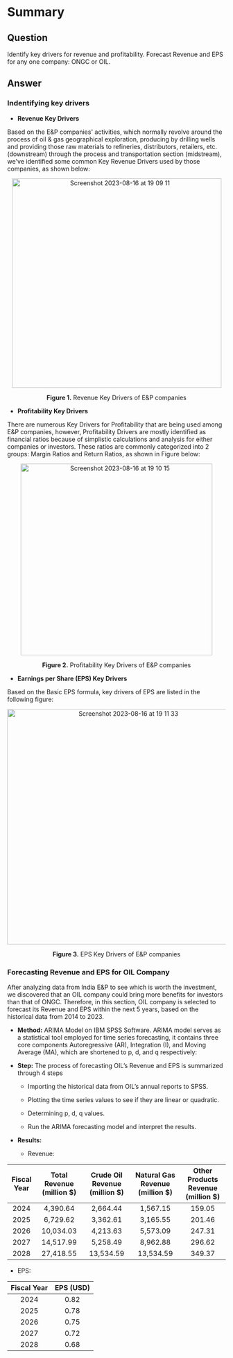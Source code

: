# Summary

## **Question** 

Identify key drivers for revenue and profitability. Forecast Revenue and EPS for any one company: ONGC or OIL.

## **Answer**

### Indentifying key drivers

* **Revenue Key Drivers**

Based on the E&P companies' activities, which normally revolve around the process of oil & gas geographical 
exploration, producing by drilling wells and providing those raw materials to refineries, distributors, retailers, 
etc. (downstream) through the process and transportation section (midstream), we've identified some common 
Key Revenue Drivers used by those companies, as shown below:

<p align="center"> 
  <img width="483" align="center" alt="Screenshot 2023-08-16 at 19 09 11" src="https://github.com/thangdv509/dtl-2023/assets/74363928/9a245ff5-a9c7-4005-b33f-24e6007fa9ea">

  <p align="center"> <b>Figure 1.</b> Revenue Key Drivers of E&P companies </p>
</p>

* **Profitability Key Drivers**

There are numerous Key Drivers for Profitability that are being used among E&P companies, however, Profitability 
Drivers are mostly identified as financial ratios because of simplistic calculations and analysis for either 
companies or investors. These ratios are commonly categorized into 2 groups: Margin Ratios and Return Ratios, 
as shown in Figure below:

<p align="center"> 
  <img width="442" alt="Screenshot 2023-08-16 at 19 10 15" src="https://github.com/thangdv509/dtl-2023/assets/74363928/c201baa0-5df9-4b4a-b201-8be79d8d0d62">

  <p align="center"> <b>Figure 2.</b> Profitability Key Drivers of E&P companies </p>
</p>

* **Earnings per Share (EPS) Key Drivers**

Based on the Basic EPS formula, key drivers of EPS are listed in the following figure:

<p align="center"> 
  <img width="543" alt="Screenshot 2023-08-16 at 19 11 33" src="https://github.com/thangdv509/dtl-2023/assets/74363928/5399b8ab-0ec7-4c73-9cba-3cec8e35dff7">

  <p align="center"> <b>Figure 3.</b> EPS Key Drivers of E&P companies </p>
</p>

### Forecasting Revenue and EPS for OIL Company

After analyzing data from India E&P to see which is worth the investment, we discovered that an 
OIL company could bring more benefits for investors than that of ONGC. Therefore, in this section, 
OIL company is selected to forecast its Revenue and EPS within the next 5 years, based on the 
historical data from 2014 to 2023.

* **Method:** ARIMA Model on IBM SPSS Software. ARIMA model serves as a statistical tool employed
for time series forecasting, it contains three core components Autoregressive (AR),
Integration (I), and Moving Average (MA), which are shortened to p, d, and
q respectively:

* **Step:** The process of forecasting OIL’s Revenue and EPS is summarized through 4 steps

  * Importing the historical data from OIL’s annual reports to SPSS.
 
  *  Plotting the time series values to see if they are linear or quadratic.
 
  *  Determining p, d, q values.
 
  *  Run the ARIMA forecasting model and interpret the results.
 

* **Results:**

  * Revenue:
  
| Fiscal Year | Total Revenue (million $) | Crude Oil Revenue  (million $) | Natural Gas Revenue (million $) | Other Products Revenue (million $) |
|:-----------:|:-------------------------:|:------------------------------:|:-------------------------------:|:----------------------------------:|
|     2024    |          4,390.64         |            2,664.44            |             1,567.15            |               159.05               |
|     2025    |          6,729.62         |            3,362.61            |             3,165.55            |               201.46               |
|     2026    |         10,034.03         |            4,213.63            |             5,573.09            |               247.31               |
|     2027    |         14,517.99         |            5,258.49            |             8,962.88            |               296.62               |
|     2028    |         27,418.55         |            13,534.59           |            13,534.59            |               349.37               |
  

  * EPS:

| Fiscal Year | EPS (USD) |
|:-----------:|:---------:|
|     2024    |    0.82   |
|     2025    |    0.78   |
|     2026    |    0.75   |
|     2027    |    0.72   |
|     2028    |    0.68   |
